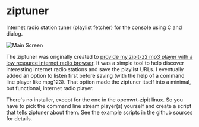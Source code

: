 # ziptuner
Internet radio station tuner (playlist fetcher) for the console using C and dialog.

![Main Screen](doc/ziptuner.png?raw=true)

The ziptuner was originally created to [provide my zipit-z2 mp3 player with a low resource internet radio browser](https://macrofig.blogspot.com/2017/03/back-in-groove.html).  It was a simple tool to help discover interesting internet radio stations and save the playlist URLs.   I eventually added an option to listen first before saving (with the help of a command line player like mpg123).  That option made the ziptuner itself into a minimal, but functional, internet radio player.

There's no installer, except for the one in the openwrt-zipit linux.  So you have to pick the command line stream player(s) yourself and create a script that tells ziptuner about them.  See the example scripts in the github sources for details.

